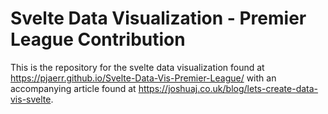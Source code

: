 # Svelte Data Visualization - Premier League Contribution

This is the repository for the svelte data visualization found at  https://pjaerr.github.io/Svelte-Data-Vis-Premier-League/ with an accompanying article found at https://joshuaj.co.uk/blog/lets-create-data-vis-svelte.
